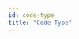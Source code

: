 ```yaml
---
id: code-type
title: "Code Type"
---
```


<!-- import { CSVDataTable } from '@site/src/components/CSVDataTable';




<CSVDataTable csvUrl="https://raw.githubusercontent.com/tuva-health/terminology/main/terminology/terminology__code_type.csv" /> -->
